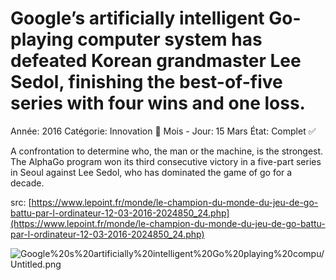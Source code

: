 # Google’s artificially intelligent Go-playing computer system has defeated Korean grandmaster Lee Sedol, finishing the best-of-five series with four wins and one loss.

Année: 2016
Catégorie: Innovation 🎢
Mois - Jour: 15 Mars
État: Complet ✅

A confrontation to determine who, the man or the machine, is the strongest. The AlphaGo program won its third consecutive victory in a five-part series in Seoul against Lee Sedol, who has dominated the game of go for a decade.

src: [https://www.lepoint.fr/monde/le-champion-du-monde-du-jeu-de-go-battu-par-l-ordinateur-12-03-2016-2024850_24.php](https://www.lepoint.fr/monde/le-champion-du-monde-du-jeu-de-go-battu-par-l-ordinateur-12-03-2016-2024850_24.php)

![Google%20s%20artificially%20intelligent%20Go%20playing%20compu/Untitled.png](Google%20s%20artificially%20intelligent%20Go%20playing%20compu/Untitled.png)